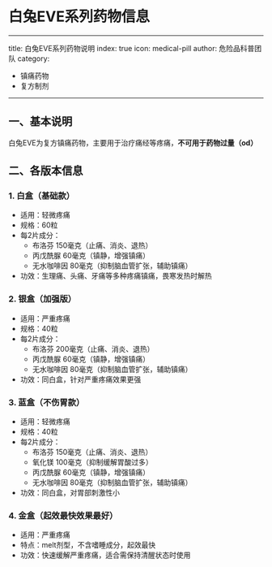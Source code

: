 # 白兔EVE系列药物信息
---
title: 白兔EVE系列药物说明
index: true
icon: medical-pill
author: 危险品科普团队
category:
  - 镇痛药物
  - 复方制剂
---

## 一、基本说明
白兔EVE为复方镇痛药物，主要用于治疗痛经等疼痛，**不可用于药物过量（od）**

## 二、各版本信息
### 1. 白盒（基础款）
- 适用：轻微疼痛
- 规格：60粒
- 每2片成分：
  - 布洛芬 150毫克（止痛、消炎、退热）
  - 丙戊酰脲 60毫克（镇静，增强镇痛）
  - 无水咖啡因 80毫克（抑制脑血管扩张，辅助镇痛）
- 功效：生理痛、头痛、牙痛等多种疼痛镇痛，畏寒发热时解热

### 2. 银盒（加强版）
- 适用：严重疼痛
- 规格：40粒
- 每2片成分：
  - 布洛芬 200毫克（止痛、消炎、退热）
  - 丙戊酰脲 60毫克（镇静，增强镇痛）
  - 无水咖啡因 80毫克（抑制脑血管扩张，辅助镇痛）
- 功效：同白盒，针对严重疼痛效果更强

### 3. 蓝盒（不伤胃款）
- 适用：轻微疼痛
- 规格：40粒
- 每2片成分：
  - 布洛芬 150毫克（止痛、消炎、退热）
  - 氧化镁 100毫克（抑制缓解胃酸过多）
  - 丙戊酰脲 60毫克（镇静，增强镇痛）
  - 无水咖啡因 80毫克（抑制脑血管扩张，辅助镇痛）
- 功效：同白盒，对胃部刺激性小

### 4. 金盒（起效最快效果最好）
- 适用：严重疼痛
- 特点：melt剂型，不含嗜睡成分，起效最快
- 功效：快速缓解严重疼痛，适合需保持清醒状态时使用
